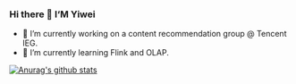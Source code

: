 ### Hi there 👋 I‘M Yiwei

- 🔭 I’m currently working on a content recommendation group @ Tencent IEG.
- 🌱 I’m currently learning Flink and OLAP.  

<!--
**Hangzhi/Hangzhi** is a ✨ _special_ ✨ repository because its `README.md` (this file) appears on your GitHub profile.

Here are some ideas to get you started:

- 🔭 I’m currently working on ...
- 🌱 I’m currently learning ...
- 👯 I’m looking to collaborate on ...
- 🤔 I’m looking for help with ...
- 💬 Ask me about ...
- 📫 How to reach me: ...
- 😄 Pronouns: ...
- ⚡ Fun fact: ...
-->


[![Anurag's github stats](https://github-readme-stats.vercel.app/api?username=Hangzhi&count_private=true)](https://github.com/anuraghazra/github-readme-stats)
